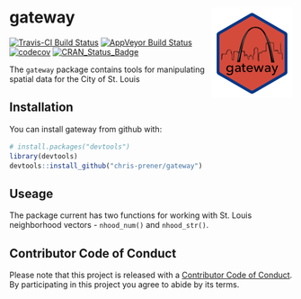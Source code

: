 
<!-- README.md is generated from README.Rmd. Please edit that file -->
gateway <img src="man/figures/gatewayLogo.png" align="right" />
===============================================================

[![Travis-CI Build Status](https://travis-ci.org/chris-prener/gateway.svg?branch=master)](https://travis-ci.org/chris-prener/gateway) [![AppVeyor Build Status](https://ci.appveyor.com/api/projects/status/github/chris-prener/gateway?branch=master&svg=true)](https://ci.appveyor.com/project/chris-prener/gateway) [![codecov](https://codecov.io/gh/chris-prener/gateway/branch/master/graph/badge.svg)](https://codecov.io/gh/chris-prener/gateway) [![CRAN\_Status\_Badge](http://www.r-pkg.org/badges/version/gateway)](https://cran.r-project.org/package=gateway)

The `gateway` package contains tools for manipulating spatial data for the City of St. Louis

Installation
------------

You can install gateway from github with:

``` r
# install.packages("devtools")
library(devtools)
devtools::install_github("chris-prener/gateway")
```

Useage
------

The package current has two functions for working with St. Louis neighborhood vectors - `nhood_num()` and `nhood_str()`.

Contributor Code of Conduct
---------------------------

Please note that this project is released with a [Contributor Code of Conduct](CONDUCT.md). By participating in this project you agree to abide by its terms.
